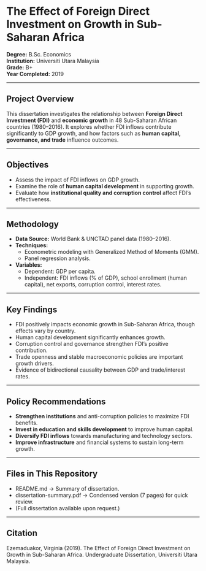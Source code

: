 # The Effect of Foreign Direct Investment on Growth in Sub-Saharan Africa  

**Degree:** B.Sc. Economics  
**Institution:** Universiti Utara Malaysia  
**Grade:** B+  
**Year Completed:** 2019  

---

## Project Overview  
This dissertation investigates the relationship between **Foreign Direct Investment (FDI)** and **economic growth** in 48 Sub-Saharan African countries (1980–2016). It explores whether FDI inflows contribute significantly to GDP growth, and how factors such as **human capital, governance, and trade** influence outcomes.  

---

## Objectives  
- Assess the impact of FDI inflows on GDP growth.  
- Examine the role of **human capital development** in supporting growth.  
- Evaluate how **institutional quality and corruption control** affect FDI’s effectiveness.  

---

## Methodology  
- **Data Source:** World Bank & UNCTAD panel data (1980–2016).  
- **Techniques:**  
  - Econometric modeling with Generalized Method of Moments (GMM).  
  - Panel regression analysis.  
- **Variables:**  
  - Dependent: GDP per capita.  
  - Independent: FDI inflows (% of GDP), school enrollment (human capital), net exports, corruption control, interest rates.  

---

## Key Findings  
- FDI positively impacts economic growth in Sub-Saharan Africa, though effects vary by country.  
- Human capital development significantly enhances growth.  
- Corruption control and governance strengthen FDI’s positive contribution.  
- Trade openness and stable macroeconomic policies are important growth drivers.  
- Evidence of bidirectional causality between GDP and trade/interest rates.  

---

## Policy Recommendations  
- **Strengthen institutions** and anti-corruption policies to maximize FDI benefits.  
- **Invest in education and skills development** to improve human capital.  
- **Diversify FDI inflows** towards manufacturing and technology sectors.  
- **Improve infrastructure** and financial systems to sustain long-term growth.  

---

## Files in This Repository  
- README.md → Summary of dissertation.  
- dissertation-summary.pdf → Condensed version (7 pages) for quick review.  
- (Full dissertation available upon request.)  

---

## Citation  
Ezemaduakor, Virginia (2019). The Effect of Foreign Direct Investment on Growth in Sub-Saharan Africa. Undergraduate Dissertation, Universiti Utara Malaysia.
